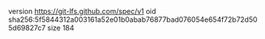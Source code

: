 version https://git-lfs.github.com/spec/v1
oid sha256:5f5844312a003161a52e01b0abab76877bad076054e654f72b72d505d69827c7
size 184
